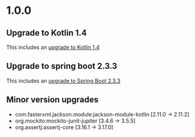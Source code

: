 # 1.0.0

## Upgrade to Kotlin 1.4

This includes an [upgrade to Kotlin 1.4](https://kotlinlang.org/docs/reference/whatsnew14.html)

## Upgrade to spring boot 2.3.3

This includes an [upgrade to Spring Boot 2.3.3](https://github.com/spring-projects/spring-boot/releases/tag/v2.3.3.RELEASE)

## Minor version upgrades

 - com.fasterxml.jackson.module:jackson-module-kotlin [2.11.0 -> 2.11.2]
 - org.mockito:mockito-junit-jupiter [3.4.6 -> 3.5.5]
 - org.assertj:assertj-core [3.16.1 -> 3.17.0]
